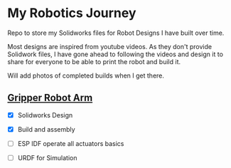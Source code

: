 # My Robotics Journey
Repo to store my Solidworks files for Robot Designs I have built over time.

Most designs are inspired from youtube videos. As they don't provide Solidwork files, I have gone ahead to following the videos and design it to share for everyone to be able to print the robot and build it.

Will add photos of completed builds when I get there.

## [Gripper Robot Arm](https://www.youtube.com/watch?v=WUIGY8ZHef8)
- [x] Solidworks Design 
- [X] Build and assembly
- [ ] ESP IDF operate all actuators basics
- [ ] URDF for Simulation

 
